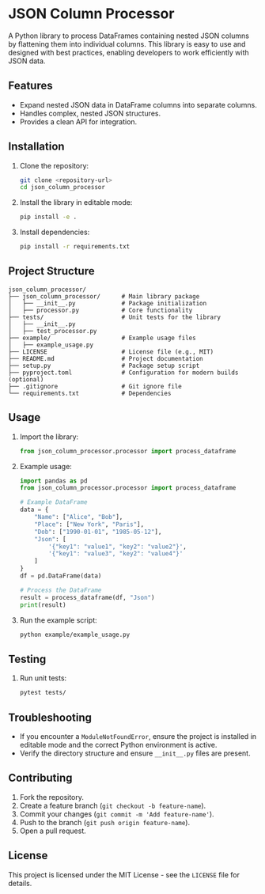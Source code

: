 
# JSON Column Processor

A Python library to process DataFrames containing nested JSON columns by flattening them into individual columns. This library is easy to use and designed with best practices, enabling developers to work efficiently with JSON data.

## Features

- Expand nested JSON data in DataFrame columns into separate columns.
- Handles complex, nested JSON structures.
- Provides a clean API for integration.

## Installation

1. Clone the repository:
    ```bash
    git clone <repository-url>
    cd json_column_processor
    ```

2. Install the library in editable mode:
    ```bash
    pip install -e .
    ```

3. Install dependencies:
    ```bash
    pip install -r requirements.txt
    ```

## Project Structure

```plaintext
json_column_processor/
├── json_column_processor/      # Main library package
│   ├── __init__.py             # Package initialization
│   ├── processor.py            # Core functionality
├── tests/                      # Unit tests for the library
│   ├── __init__.py
│   ├── test_processor.py
├── example/                    # Example usage files
│   ├── example_usage.py
├── LICENSE                     # License file (e.g., MIT)
├── README.md                   # Project documentation
├── setup.py                    # Package setup script
├── pyproject.toml              # Configuration for modern builds (optional)
├── .gitignore                  # Git ignore file
└── requirements.txt            # Dependencies
```

## Usage

1. Import the library:
    ```python
    from json_column_processor.processor import process_dataframe
    ```

2. Example usage:
    ```python
    import pandas as pd
    from json_column_processor.processor import process_dataframe

    # Example DataFrame
    data = {
        "Name": ["Alice", "Bob"],
        "Place": ["New York", "Paris"],
        "Dob": ["1990-01-01", "1985-05-12"],
        "Json": [
            '{"key1": "value1", "key2": "value2"}',
            '{"key1": "value3", "key2": "value4"}'
        ]
    }
    df = pd.DataFrame(data)

    # Process the DataFrame
    result = process_dataframe(df, "Json")
    print(result)
    ```

3. Run the example script:
    ```bash
    python example/example_usage.py
    ```

## Testing

1. Run unit tests:
    ```bash
    pytest tests/
    ```

## Troubleshooting

- If you encounter a `ModuleNotFoundError`, ensure the project is installed in editable mode and the correct Python environment is active.
- Verify the directory structure and ensure `__init__.py` files are present.

## Contributing

1. Fork the repository.
2. Create a feature branch (`git checkout -b feature-name`).
3. Commit your changes (`git commit -m 'Add feature-name'`).
4. Push to the branch (`git push origin feature-name`).
5. Open a pull request.

## License

This project is licensed under the MIT License - see the `LICENSE` file for details.
